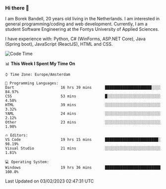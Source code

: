 ### Hi there 👋

I am Borek Bandell, 20 years old living in the Netherlands. I am interested in general programming/coding and web development. Currently, I am a student Software Engineering at the Fontys University of Applied Sciences.

I have experience with: Python, C# (WinForms, ASP.NET Core), Java (Spring boot), JavaScript (ReactJS), HTML and CSS.

<!--START_SECTION:waka-->
![Code Time](http://img.shields.io/badge/Code%20Time-372%20hrs%2056%20mins-blue)

📊 **This Week I Spent My Time On** 

```text
⌚︎ Time Zone: Europe/Amsterdam

💬 Programming Languages: 
Dart                     16 hrs 39 mins      █████████████████████░░░░   84.97% 
CSS                      53 mins             █░░░░░░░░░░░░░░░░░░░░░░░░   4.58% 
HTML                     39 mins             ░░░░░░░░░░░░░░░░░░░░░░░░░   3.32% 
YAML                     24 mins             ░░░░░░░░░░░░░░░░░░░░░░░░░   2.12% 
Other                    23 mins             ░░░░░░░░░░░░░░░░░░░░░░░░░   1.98%

🔥 Editors: 
VS Code                  19 hrs 15 mins      ████████████████████████░   98.19% 
Visual Studio            21 mins             ░░░░░░░░░░░░░░░░░░░░░░░░░   1.81%

💻 Operating System: 
Windows                  19 hrs 36 mins      █████████████████████████   100.0%

```


 Last Updated on 03/02/2023 02:47:31 UTC
<!--END_SECTION:waka-->

<!--**tcBorek2002/tcBorek2002** is a ✨ _special_ ✨ repository because its `README.md` (this file) appears on your GitHub profile.

Here are some ideas to get you started:

- 🔭 I’m currently working on ...
- 🌱 I’m currently learning ...
- 👯 I’m looking to collaborate on ...
- 🤔 I’m looking for help with ...
- 💬 Ask me about ...
- 📫 How to reach me: ...
- 😄 Pronouns: ...
- ⚡ Fun fact: ...
-->
